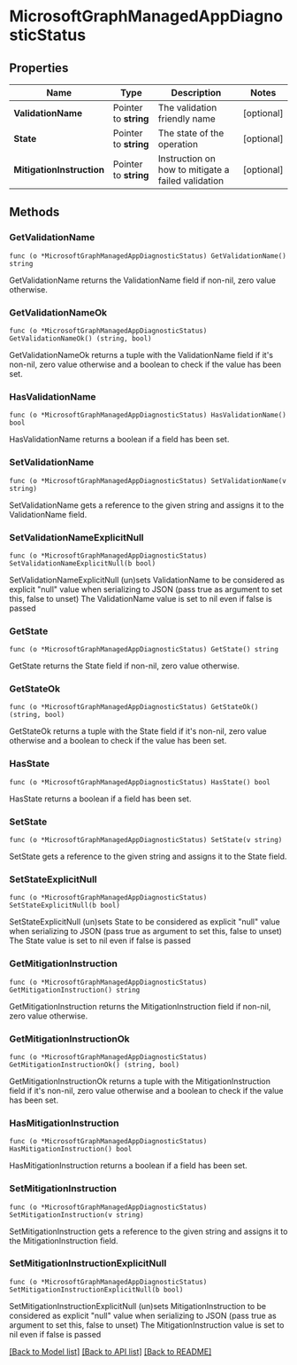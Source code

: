 # MicrosoftGraphManagedAppDiagnosticStatus

## Properties

Name | Type | Description | Notes
------------ | ------------- | ------------- | -------------
**ValidationName** | Pointer to **string** | The validation friendly name | [optional] 
**State** | Pointer to **string** | The state of the operation | [optional] 
**MitigationInstruction** | Pointer to **string** | Instruction on how to mitigate a failed validation | [optional] 

## Methods

### GetValidationName

`func (o *MicrosoftGraphManagedAppDiagnosticStatus) GetValidationName() string`

GetValidationName returns the ValidationName field if non-nil, zero value otherwise.

### GetValidationNameOk

`func (o *MicrosoftGraphManagedAppDiagnosticStatus) GetValidationNameOk() (string, bool)`

GetValidationNameOk returns a tuple with the ValidationName field if it's non-nil, zero value otherwise
and a boolean to check if the value has been set.

### HasValidationName

`func (o *MicrosoftGraphManagedAppDiagnosticStatus) HasValidationName() bool`

HasValidationName returns a boolean if a field has been set.

### SetValidationName

`func (o *MicrosoftGraphManagedAppDiagnosticStatus) SetValidationName(v string)`

SetValidationName gets a reference to the given string and assigns it to the ValidationName field.

### SetValidationNameExplicitNull

`func (o *MicrosoftGraphManagedAppDiagnosticStatus) SetValidationNameExplicitNull(b bool)`

SetValidationNameExplicitNull (un)sets ValidationName to be considered as explicit "null" value
when serializing to JSON (pass true as argument to set this, false to unset)
The ValidationName value is set to nil even if false is passed
### GetState

`func (o *MicrosoftGraphManagedAppDiagnosticStatus) GetState() string`

GetState returns the State field if non-nil, zero value otherwise.

### GetStateOk

`func (o *MicrosoftGraphManagedAppDiagnosticStatus) GetStateOk() (string, bool)`

GetStateOk returns a tuple with the State field if it's non-nil, zero value otherwise
and a boolean to check if the value has been set.

### HasState

`func (o *MicrosoftGraphManagedAppDiagnosticStatus) HasState() bool`

HasState returns a boolean if a field has been set.

### SetState

`func (o *MicrosoftGraphManagedAppDiagnosticStatus) SetState(v string)`

SetState gets a reference to the given string and assigns it to the State field.

### SetStateExplicitNull

`func (o *MicrosoftGraphManagedAppDiagnosticStatus) SetStateExplicitNull(b bool)`

SetStateExplicitNull (un)sets State to be considered as explicit "null" value
when serializing to JSON (pass true as argument to set this, false to unset)
The State value is set to nil even if false is passed
### GetMitigationInstruction

`func (o *MicrosoftGraphManagedAppDiagnosticStatus) GetMitigationInstruction() string`

GetMitigationInstruction returns the MitigationInstruction field if non-nil, zero value otherwise.

### GetMitigationInstructionOk

`func (o *MicrosoftGraphManagedAppDiagnosticStatus) GetMitigationInstructionOk() (string, bool)`

GetMitigationInstructionOk returns a tuple with the MitigationInstruction field if it's non-nil, zero value otherwise
and a boolean to check if the value has been set.

### HasMitigationInstruction

`func (o *MicrosoftGraphManagedAppDiagnosticStatus) HasMitigationInstruction() bool`

HasMitigationInstruction returns a boolean if a field has been set.

### SetMitigationInstruction

`func (o *MicrosoftGraphManagedAppDiagnosticStatus) SetMitigationInstruction(v string)`

SetMitigationInstruction gets a reference to the given string and assigns it to the MitigationInstruction field.

### SetMitigationInstructionExplicitNull

`func (o *MicrosoftGraphManagedAppDiagnosticStatus) SetMitigationInstructionExplicitNull(b bool)`

SetMitigationInstructionExplicitNull (un)sets MitigationInstruction to be considered as explicit "null" value
when serializing to JSON (pass true as argument to set this, false to unset)
The MitigationInstruction value is set to nil even if false is passed

[[Back to Model list]](../README.md#documentation-for-models) [[Back to API list]](../README.md#documentation-for-api-endpoints) [[Back to README]](../README.md)


